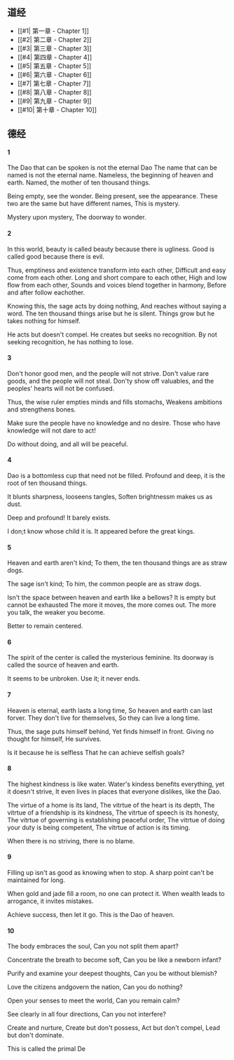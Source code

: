 ## 道经
- [[#1| 第一章 - Chapter 1]]
- [[#2| 第二章 - Chapter 2]]
- [[#3| 第三章 - Chapter 3]]
- [[#4| 第四章 - Chapter 4]]
- [[#5| 第五章 - Chapter 5]]
- [[#6| 第六章 - Chapter 6]]
- [[#7| 第七章 - Chapter 7]]
- [[#8| 第八章 - Chapter 8]]
- [[#9| 第九章 - Chapter 9]]
- [[#10| 第十章 - Chapter 10]]
## 德经
#### 1
The Dao that can be spoken is not the eternal Dao
The name that can be named is not the eternal name.
Nameless, the beginning of heaven and earth.
Named, the mother of ten thousand things.

Being empty, see the wonder.
Being present, see the appearance.
These two are the same but have different names,
This is mystery.

Mystery upon mystery,
The doorway to wonder.
#### 2
In this world, beauty is called beauty because there is ugliness.
Good is called good because there is evil.

Thus, emptiness and existence transform into each other,
Difficult and easy come from each other.
Long and short compare to each other,
High and low flow from each other,
Sounds and voices blend together in harmony,
Before and after follow eachother.

Knowing this, the sage acts by doing nothing,
And reaches without saying a word.
The ten thousand things arise but he is silent.
Things grow but he takes nothing for himself.

He acts but doesn't compel.
He creates but seeks no recognition.
By not seeking recognition, he has nothing to lose.
#### 3
Don't honor good men, and the people will not strive.
Don't value rare goods, and the people will not steal.
Don'ty show off valuables, and the peoples' hearts will not be confused.

Thus, the wise ruler empties minds and fills stomachs,
Weakens ambitions and strengthens bones.

Make sure the people have no knowledge and no desire.
Those who have knowledge will not dare to act!

Do without doing, and all will be peaceful.
#### 4
Dao is a bottomless cup that need not be filled.
Profound and deep, it is the root of ten thousand things.

It blunts sharpness, looseens tangles,
Soften brightnessm makes us as dust.

Deep and profound! It barely exists.

I don;t know whose child it is.
It appeared before the great kings.
#### 5
Heaven and earth aren't kind;
To them, the ten thousand things are as straw dogs.

The sage isn't kind;
To him, the common people are as straw dogs.

Isn't the space between heaven and earth like a bellows?
It is empty but cannot be exhausted
The more it moves, the more comes out.
The more you talk, the weaker you become.

Better to remain centered.
#### 6
The spirit of the center is called the mysterious feminine.
Its doorway is called the source of heaven and earth.

It seems to be unbroken.
Use it; it never ends.
#### 7
Heaven is eternal, earth lasts a long time,
So heaven and earth can last forver.
They don't live for themselves,
So they can live a long time.

Thus, the sage puts himself behind,
Yet finds himself in front.
Giving no thought for himself,
He survives.

Is it because he is selfless
That he can achieve selfish goals?
#### 8
The highest kindness is like water.
Water's kindess benefits everything, yet it doesn't strive,
It even lives in places that everyone dislikes, like the Dao.

The virtue of a home is its land,
The vitrtue of the heart is its depth,
The vitrtue of a friendship is its kindness,
The vitrtue of speech is its honesty,
The vitrtue of governing is establishing peaceful order,
The vitrtue of doing your duty is being competent,
The vitrtue of action is its timing.

When there is no striving, there is no blame.
#### 9
Filling up isn't as good as knowing when to stop.
A sharp point can't be maintained for long.

When gold and jade fill a room, no one can protect it.
When wealth leads to arrogance, it invites mistakes.

Achieve success, then let it go.
This is the Dao of heaven.

#### 10
The body embraces the soul,
Can you not split them apart?

Concentrate the breath to become soft,
Can you be like a newborn infant?

Purify and examine your deepest thoughts,
Can you be without blemish?

Love  the citizens andgovern the nation,
Can you do nothing?

Open your senses to meet the world,
Can you remain calm?

See clearly in all four directions,
Can you not interfere?

Create and nurture,
Create but don't possess,
Act but don't compel,
Lead but don't dominate.

This is called the primal De
